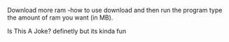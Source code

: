 Download more ram 
-how to use
 download and then run the program
 type the amount of ram you want (in MB).



Is This A Joke?
definetly but its kinda fun

